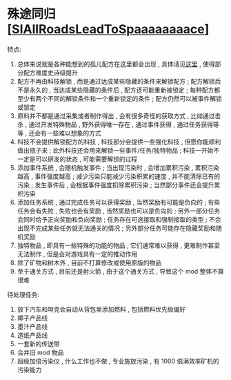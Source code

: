 # 殊途同归[[SIAllRoadsLeadToSpaaaaaaaace](https://github.com/Sidoupiar/Factorio-SIAllRoadsLeadToSpaaaaaaaace)]

特点:
1. 总体来说就是各种能想到的孤儿配方在这里都会出现 , 具体请见[这里](https://www.sidoupiar.com/factorio/sidoupiar/2924/#article_index_4_1) , 使得部分配方难度史诗级提升
2. 配方不再由科技解锁 , 而是通过达成某些隐藏的条件来解锁配方 ; 配方解锁后不是永久的 , 当达成某些隐藏的条件后 , 配方还可能重新被锁定 ; 每种配方都至少有两个不同的解锁条件和一个重新锁定的条件 ; 配方仍然可以被事件解锁或锁定
3. 原料并不都是通过采集或者制作得出 , 会有很多奇怪的获取方式 , 比如通过击杀 , 通过开发特殊物品 , 野外获得唯一存在 , 通过事件获得 , 通过任务获得等等 , 还会有一些难以想象的方式
4. 科技不会提供解锁配方的科技 , 科技部分会提供一些强化科技 , 但愿你能顺利做出瓶子来 ; 此外科技还会用来解锁一些事件/任务/独特物品 ; 科技一开始不一定是可以研发的状态 , 可能需要解锁的过程
5. 添加事件系统 , 会随机触发事件 ; 当出现污染时 , 会增加累积污染 , 累积污染越高 , 事件强度越高 ; 减少污染只能减少污染积累的速度 , 并不能清除已有的污染 ; 发生事件后 , 会根据事件强度扣除累积污染 ; 当然部分事件还会提升累积污染
6. 添加任务系统 , 通过完成任务可以获得奖励 , 当然奖励有可能是负向的 ; 有些任务会有失败 , 失败也会有奖励 , 当然奖励也可以是负向的 ; 另外一部分任务会同时给予正向奖励和负向奖励 ; 任务存在可选接取和强制接取的类型 ; 不会出现不完成某些任务就无法通关的情况 ; 另外部分任务可能存在隐藏奖励和随机奖励
7. 独特物品 , 即具有一些特殊的功能的物品 , 它们通常难以获得 , 更难制作甚至无法制作 , 但是会对游戏具有一定的推动作用
8. 除了矿物和树木外 , 目前不打算修改或使用原版的物品
9. 至于通关方式 , 目前还是射火箭 , 由于这个通关方式 , 导致这个 mod 整体不算很难

待处理任务:
1. 放下汽车和坦克会自动从背包里添加燃料 , 包括燃料优先级偏好
2. 椰子产品线
3. 墨汁产品线
4. 造纸产品线
5. 一套新的传送带
6. 合并旧 mod 物品
7. 超级加倍污染仪 , 什么工作也不做 , 专业施放污染 , 有 1000 倍满效率矿机的污染能力